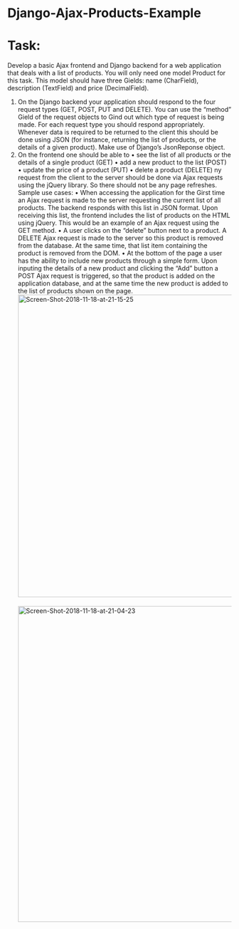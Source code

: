 # Django-Ajax-Products-Example

# Task:
Develop a basic Ajax frontend and Django backend for a web application that deals with a list of products. You will only need one model Product for this task. This model should have three Gields: name (CharField), description (TextField) and price (DecimalField).
1) On the Django backend your application should respond to the four request types (GET, POST, PUT and DELETE). You can use the “method” Gield of the request objects to Gind out which type of request is being made. For each request type you should respond appropriately. Whenever data is required to be returned to the client this should be done using JSON (for instance, returning the list of products, or the details of a given product). Make use of Django’s JsonReponse object.  
2) On the frontend one should be able to
• see the list of all products or the details of a single product (GET) • add a new product to the list (POST)
• update the price of a product (PUT)
• delete a product (DELETE)
ny request from the client to the server should be done via Ajax requests using the jQuery library. So there should not be any page refreshes.
Sample use cases:
• When accessing the application for the Girst time an Ajax request is made to the server requesting the current list of all products. The backend responds with this list in JSON format. Upon receiving this list, the frontend includes the list of products on the HTML using jQuery. This would be an example of an Ajax request using the GET method.
• A user clicks on the “delete” button next to a product. A DELETE Ajax request is made to the server so this product is removed from the database. At the same time, that list item containing the product is removed from the DOM.
• At the bottom of the page a user has the ability to include new products through a simple form. Upon inputing the details of a new product and clicking the “Add” button a POST Ajax request is triggered, so that the product is added on the application database, and at the same time the new product is added to the list of products shown on the page.
   <a href="https://ibb.co/kexMc0"><img src="https://preview.ibb.co/buGsjf/Screen-Shot-2018-11-18-at-21-15-25.png" alt="Screen-Shot-2018-11-18-at-21-15-25" width="680" hight="330" border="0"></a> <br> <br>
<a href="https://ibb.co/nfYiqL"><img src="https://preview.ibb.co/kGf7H0/Screen-Shot-2018-11-18-at-21-04-23.png" alt="Screen-Shot-2018-11-18-at-21-04-23"  width="710" hight="330" border="0" margin-left="-20px"></a>
